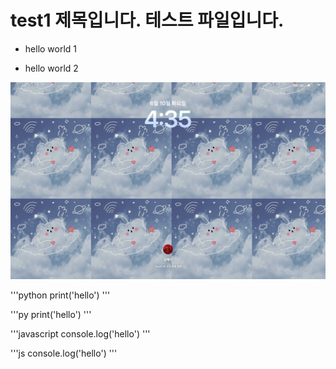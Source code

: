 # test1 제목입니다. 테스트 파일입니다.

* hello world 1

* hello world 2

![제주도 이미지](img/a.jpg)

'''python
print('hello')
'''

'''py
print('hello')
'''

'''javascript
console.log('hello')
'''

'''js
console.log('hello')
'''